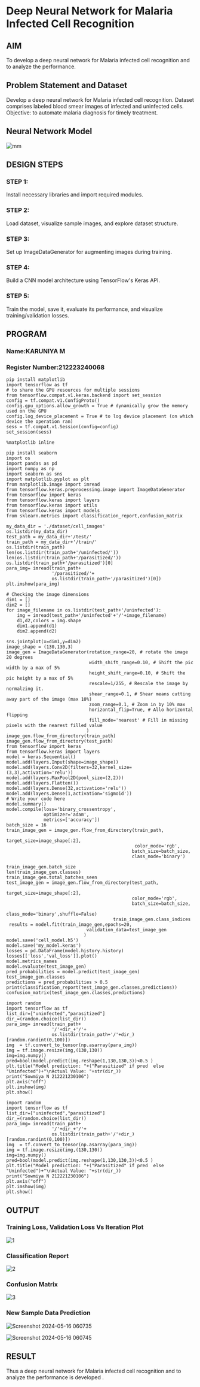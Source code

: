 # Deep Neural Network for Malaria Infected Cell Recognition

## AIM

To develop a deep neural network for Malaria infected cell recognition and to analyze the performance.

## Problem Statement and Dataset

Develop a deep neural network for Malaria infected cell recognition. Dataset comprises labeled blood smear images of infected and uninfected cells. Objective: to automate malaria diagnosis for timely treatment.

## Neural Network Model

![mm](https://github.com/karuniya2005/malaria-cell-recognition/assets/161425769/ab63f856-79f8-4ee1-96b5-5b2f358dfafd)


## DESIGN STEPS

### STEP 1:

Install necessary libraries and import required modules.

### STEP 2:

Load dataset, visualize sample images, and explore dataset structure.

### STEP 3:

Set up ImageDataGenerator for augmenting images during training.

### STEP 4:

Build a CNN model architecture using TensorFlow's Keras API.

### STEP 5:

Train the model, save it, evaluate its performance, and visualize training/validation losses.

## PROGRAM

### Name:KARUNIYA M

### Register Number:212223240068
```
pip install matplotlib
import tensorflow as tf
# to share the GPU resources for multiple sessions
from tensorflow.compat.v1.keras.backend import set_session
config = tf.compat.v1.ConfigProto()
config.gpu_options.allow_growth = True # dynamically grow the memory used on the GPU
config.log_device_placement = True # to log device placement (on which device the operation ran)
sess = tf.compat.v1.Session(config=config)
set_session(sess)

%matplotlib inline

pip install seaborn
import os
import pandas as pd
import numpy as np
import seaborn as sns
import matplotlib.pyplot as plt
from matplotlib.image import imread
from tensorflow.keras.preprocessing.image import ImageDataGenerator
from tensorflow import keras
from tensorflow.keras import layers
from tensorflow.keras import utils
from tensorflow.keras import models
from sklearn.metrics import classification_report,confusion_matrix

my_data_dir = './dataset/cell_images'
os.listdir(my_data_dir)
test_path = my_data_dir+'/test/'
train_path = my_data_dir+'/train/'
os.listdir(train_path)
len(os.listdir(train_path+'/uninfected/'))
len(os.listdir(train_path+'/parasitized/'))
os.listdir(train_path+'/parasitized')[0]
para_img= imread(train_path+
                 '/parasitized/'+
                 os.listdir(train_path+'/parasitized')[0])
plt.imshow(para_img)

# Checking the image dimensions
dim1 = []
dim2 = []
for image_filename in os.listdir(test_path+'/uninfected'):
    img = imread(test_path+'/uninfected'+'/'+image_filename)
    d1,d2,colors = img.shape
    dim1.append(d1)
    dim2.append(d2)

sns.jointplot(x=dim1,y=dim2)
image_shape = (130,130,3)
image_gen = ImageDataGenerator(rotation_range=20, # rotate the image 20 degrees
                               width_shift_range=0.10, # Shift the pic width by a max of 5%
                               height_shift_range=0.10, # Shift the pic height by a max of 5%
                               rescale=1/255, # Rescale the image by normalzing it.
                               shear_range=0.1, # Shear means cutting away part of the image (max 10%)
                               zoom_range=0.1, # Zoom in by 10% max
                               horizontal_flip=True, # Allo horizontal flipping
                               fill_mode='nearest' # Fill in missing pixels with the nearest filled value
                              )
image_gen.flow_from_directory(train_path)
image_gen.flow_from_directory(test_path)
from tensorflow import keras
from tensorflow.keras import layers
model = keras.Sequential()
model.add(layers.Input(shape=image_shape))
model.add(layers.Conv2D(filters=32,kernel_size=(3,3),activation='relu'))
model.add(layers.MaxPool2D(pool_size=(2,2)))
model.add(layers.Flatten())
model.add(layers.Dense(32,activation='relu'))
model.add(layers.Dense(1,activation='sigmoid'))
# Write your code here
model.summary()
model.compile(loss='binary_crossentropy',
              optimizer='adam',
              metrics=['accuracy'])
batch_size = 16
train_image_gen = image_gen.flow_from_directory(train_path,
                                               target_size=image_shape[:2],
                                                color_mode='rgb',
                                               batch_size=batch_size,
                                               class_mode='binary')
                                    
train_image_gen.batch_size
len(train_image_gen.classes)
train_image_gen.total_batches_seen
test_image_gen = image_gen.flow_from_directory(test_path,
                                               target_size=image_shape[:2],
                                               color_mode='rgb',
                                               batch_size=batch_size,
                                               class_mode='binary',shuffle=False)
                                        train_image_gen.class_indices
 results = model.fit(train_image_gen,epochs=20,
                              validation_data=test_image_gen
                             )
model.save('cell_model.h5')
model.save('my_model.keras')
losses = pd.DataFrame(model.history.history)
losses[['loss','val_loss']].plot()      
model.metrics_names
model.evaluate(test_image_gen)
pred_probabilities = model.predict(test_image_gen)
test_image_gen.classes
predictions = pred_probabilities > 0.5
print(classification_report(test_image_gen.classes,predictions))
confusion_matrix(test_image_gen.classes,predictions)

import random
import tensorflow as tf
list_dir=["uninfected","parasitized"]
dir_=(random.choice(list_dir))
para_img= imread(train_path+
                 '/'+dir_+'/'+
                 os.listdir(train_path+'/'+dir_)[random.randint(0,100)])
img  = tf.convert_to_tensor(np.asarray(para_img))
img = tf.image.resize(img,(130,130))
img=img.numpy()
pred=bool(model.predict(img.reshape(1,130,130,3))<0.5 )
plt.title("Model prediction: "+("Parasitized" if pred  else "Uninfected")+"\nActual Value: "+str(dir_))
print("Sowmiya N 212221230106")
plt.axis("off")
plt.imshow(img)
plt.show()

import random
import tensorflow as tf
list_dir=["uninfected","parasitized"]
dir_=(random.choice(list_dir))
para_img= imread(train_path+
                 '/'+dir_+'/'+
                 os.listdir(train_path+'/'+dir_)[random.randint(0,100)])
img  = tf.convert_to_tensor(np.asarray(para_img))
img = tf.image.resize(img,(130,130))
img=img.numpy()
pred=bool(model.predict(img.reshape(1,130,130,3))<0.5 )
plt.title("Model prediction: "+("Parasitized" if pred  else "Uninfected")+"\nActual Value: "+str(dir_))
print("Sowmiya N 212221230106")
plt.axis("off")
plt.imshow(img)
plt.show()
```

## OUTPUT

### Training Loss, Validation Loss Vs Iteration Plot

![1](https://github.com/karuniya2005/malaria-cell-recognition/assets/161425769/11026abe-ef7e-4c29-9ef6-21344e65ca2d)


### Classification Report

![2](https://github.com/karuniya2005/malaria-cell-recognition/assets/161425769/3890c937-ffe1-4b72-89f0-60fe350f2658)

### Confusion Matrix

![3](https://github.com/karuniya2005/malaria-cell-recognition/assets/161425769/10644d2d-4a2e-41fd-9bfe-d53485e112bc)

### New Sample Data Prediction

![Screenshot 2024-05-16 060735](https://github.com/karuniya2005/malaria-cell-recognition/assets/161425769/b90db2f9-a9aa-4467-986f-9c7962e3250b)

![Screenshot 2024-05-16 060745](https://github.com/karuniya2005/malaria-cell-recognition/assets/161425769/e6185f1a-77ec-4986-a219-a393f6ba8926)


## RESULT

Thus a deep neural network for Malaria infected cell recognition and to analyze the performance is developed .
